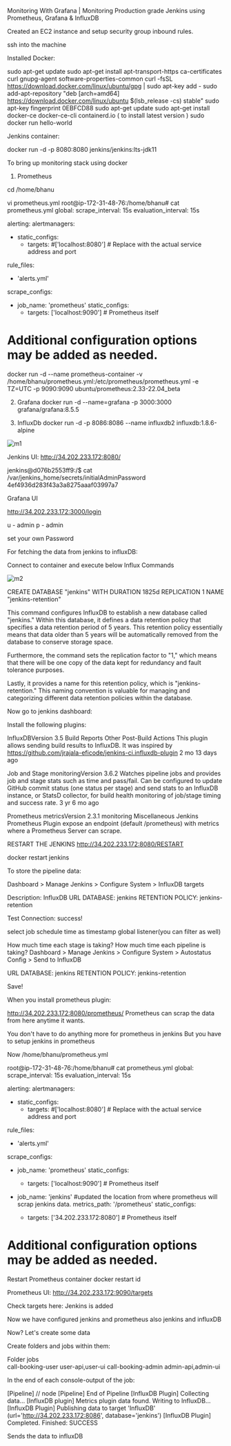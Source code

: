 Monitoring With Grafana | Monitoring Production grade Jenkins using Prometheus, Grafana & InfluxDB

Created an EC2 instance and setup security group inbound rules.

ssh into the machine


Installed Docker:

sudo apt-get update
sudo apt-get install apt-transport-https ca-certificates curl gnupg-agent software-properties-common
curl -fsSL https://download.docker.com/linux/ubuntu/gpg | sudo apt-key add -
sudo add-apt-repository "deb [arch=amd64] https://download.docker.com/linux/ubuntu $(lsb_release -cs) stable"
sudo apt-key fingerprint 0EBFCD88
sudo apt-get update
sudo apt-get install docker-ce docker-ce-cli containerd.io ( to install latest version )
sudo docker run hello-world

Jenkins container:

docker run -d -p 8080:8080 jenkins/jenkins:lts-jdk11


To bring up monitoring stack using docker

1. Prometheus

cd /home/bhanu

vi prometheus.yml
root@ip-172-31-48-76:/home/bhanu# cat prometheus.yml
global:
  scrape_interval: 15s
  evaluation_interval: 15s

alerting: 
  alertmanagers:
  -   static_configs:
      - targets: 
        #['localhost:8080'] # Replace with the actual service address and port

rule_files:
  - 'alerts.yml'



scrape_configs:
  - job_name: 'prometheus'
    static_configs:
      - targets: ['localhost:9090'] # Prometheus itself

# Additional configuration options may be added as needed.


docker run -d --name prometheus-container -v /home/bhanu/prometheus.yml:/etc/prometheus/prometheus.yml -e TZ=UTC -p 9090:9090 ubuntu/prometheus:2.33-22.04_beta


2. Grafana
docker run -d --name=grafana -p 3000:3000 grafana/grafana:8.5.5


3. InfluxDb
docker run -d -p 8086:8086 --name influxdb2 influxdb:1.8.6-alpine

![m1](https://github.com/bhanumalhotra123/jenkins_monitor_prometheus_grafana_influxdb/assets/144083659/5a122e19-d43a-483a-afa2-59a2b3c8bad9)


Jenkins UI:
http://34.202.233.172:8080/ 

jenkins@d076b2553ff9:/$ cat /var/jenkins_home/secrets/initialAdminPassword
4ef4936d283f43a3a8275aaaf03997a7

Grafana UI

http://34.202.233.172:3000/login

u - admin 
p - admin

set your own Password 



For fetching the data from jenkins to influxDB:

Connect to container and execute below Influx Commands

![m2](https://github.com/bhanumalhotra123/jenkins_monitor_prometheus_grafana_influxdb/assets/144083659/43db8dc6-6603-425f-bd4e-f4f6ff7c963f)


CREATE DATABASE "jenkins" WITH DURATION 1825d REPLICATION 1 NAME "jenkins-retention"

This command configures InfluxDB to establish a new database called "jenkins." Within this database, it defines a data retention policy that specifies a data retention period of 5 years. This retention policy essentially means that data older than 5 years will be automatically removed from the database to conserve storage space.

Furthermore, the command sets the replication factor to "1," which means that there will be one copy of the data kept for redundancy and fault tolerance purposes.

Lastly, it provides a name for this retention policy, which is "jenkins-retention." This naming convention is valuable for managing and categorizing different data retention policies within the database.



Now go to jenkins dashboard:

Install the following plugins:

InfluxDBVersion
3.5
Build Reports Other Post-Build Actions
This plugin allows sending build results to InfluxDB. It was inspired by https://github.com/jrajala-eficode/jenkins-ci.influxdb-plugin
2 mo 13 days ago

Job and Stage monitoringVersion
3.6.2
Watches pipeline jobs and provides job and stage stats such as time and pass/fail. Can be configured to update GitHub commit status (one status per stage) and send stats to an InfluxDB instance, or StatsD collector, for build health monitoring of job/stage timing and success rate.
3 yr 6 mo ago


Prometheus metricsVersion
2.3.1
monitoring Miscellaneous
Jenkins Prometheus Plugin expose an endpoint (default /prometheus) with metrics where a Prometheus Server can scrape.

RESTART THE JENKINS
http://34.202.233.172:8080/RESTART

docker restart jenkins

To store the pipeline data:

Dashboard > Manage Jenkins > Configure System > InfluxDB targets

Description: InfluxDB
URL
DATABASE: jenkins
RETENTION POLICY: jenkins-retention

Test Connection: success!

select
job schedule time as timestamp 
global listener(you can filter as well)


How much time each stage is taking? How much time each pipeline is taking?
Dashboard > Manage Jenkins > Configure System > Autostatus Config > Send to InfluxDB

URL
DATABASE: jenkins
RETENTION POLICY: jenkins-retention

Save!



When you install prometheus plugin:

http://34.202.233.172:8080/prometheus/
Prometheus can scrap the data from here anytime it wants.

You don't have to do anything more for prometheus in jenkins
But you have to setup jenkins in prometheus

Now /home/bhanu/prometheus.yml


root@ip-172-31-48-76:/home/bhanu# cat prometheus.yml
global:
  scrape_interval: 15s
  evaluation_interval: 15s

alerting: 
  alertmanagers:
  -   static_configs:
      - targets: 
        #['localhost:8080'] # Replace with the actual service address and port

rule_files:
  - 'alerts.yml'



scrape_configs:
  - job_name: 'prometheus'
    static_configs:
      - targets: ['localhost:9090'] # Prometheus itself

  - job_name: 'jenkins'                                   #updated the location from where prometheus will scrap jenkins data.
    metrics_path: '/prometheus'
    static_configs:
      - targets: ['34.202.233.172:8080'] # Prometheus itself   
# Additional configuration options may be added as needed.

Restart Prometheus container
docker restart id

Prometheus UI:
http://34.202.233.172:9090/targets

Check targets here: Jenkins is added


Now we have configured jenkins and prometheus 
also jenkins and influxDB

Now?
Let's create some data


Create folders and jobs within them:

Folder                    jobs     
call-booking-user         user-api,user-ui
call-booking-admin        admin-api,admin-ui

In the end of each console-output of the job:

[Pipeline] // node
[Pipeline] End of Pipeline
[InfluxDB Plugin] Collecting data...
[InfluxDB plugin] Metrics plugin data found. Writing to InfluxDB...
[InfluxDB Plugin] Publishing data to target 'InfluxDB' (url='http://34.202.233.172:8086', database='jenkins')
[InfluxDB Plugin] Completed.
Finished: SUCCESS

Sends the data to influxDB

